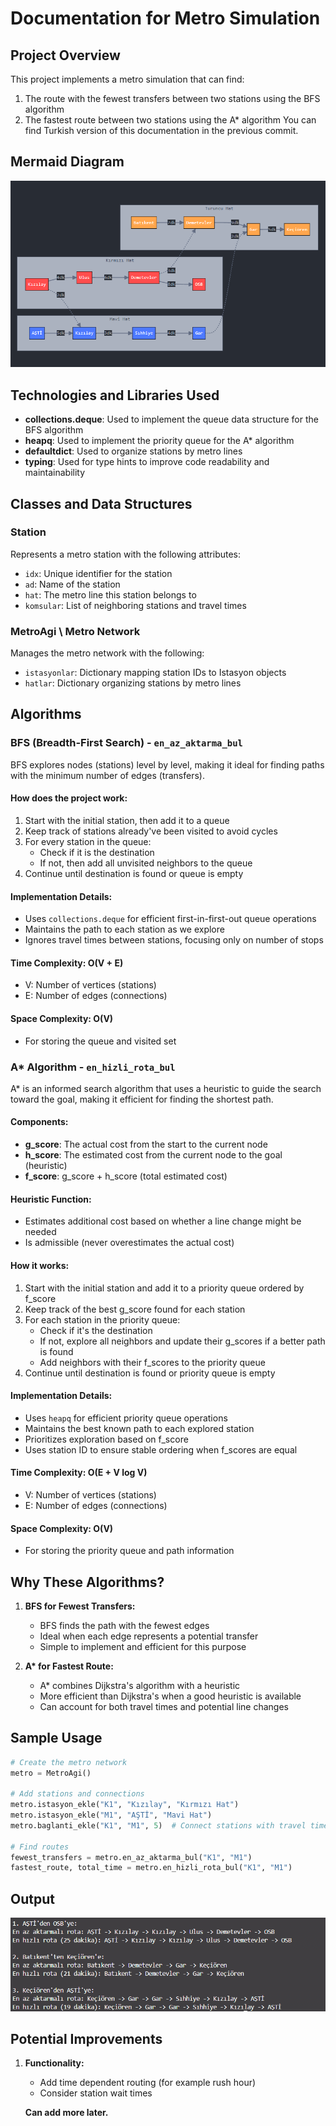 # Documentation for Metro Simulation

## Project Overview

This project implements a metro simulation that can find:

1. The route with the fewest transfers between two stations using the BFS algorithm
2. The fastest route between two stations using the A\* algorithm
   You can find Turkish version of this documentation in the previous commit.

## Mermaid Diagram

![Diagram](image.png)

## Technologies and Libraries Used

- **collections.deque**: Used to implement the queue data structure for the BFS algorithm
- **heapq**: Used to implement the priority queue for the A\* algorithm
- **defaultdict**: Used to organize stations by metro lines
- **typing**: Used for type hints to improve code readability and maintainability

## Classes and Data Structures

### Station

Represents a metro station with the following attributes:

- `idx`: Unique identifier for the station
- `ad`: Name of the station
- `hat`: The metro line this station belongs to
- `komsular`: List of neighboring stations and travel times

### MetroAgi \ Metro Network

Manages the metro network with the following:

- `istasyonlar`: Dictionary mapping station IDs to Istasyon objects
- `hatlar`: Dictionary organizing stations by metro lines

## Algorithms

### BFS (Breadth-First Search) - `en_az_aktarma_bul`

BFS explores nodes (stations) level by level, making it ideal for finding paths with the minimum number of edges (transfers).

#### How does the project work:

1. Start with the initial station, then add it to a queue
2. Keep track of stations already've been visited to avoid cycles
3. For every station in the queue:
   - Check if it is the destination
   - If not, then add all unvisited neighbors to the queue
4. Continue until destination is found or queue is empty

#### Implementation Details:

- Uses `collections.deque` for efficient first-in-first-out queue operations
- Maintains the path to each station as we explore
- Ignores travel times between stations, focusing only on number of stops

#### Time Complexity: O(V + E)

- V: Number of vertices (stations)
- E: Number of edges (connections)

#### Space Complexity: O(V)

- For storing the queue and visited set

### A\* Algorithm - `en_hizli_rota_bul`

A\* is an informed search algorithm that uses a heuristic to guide the search toward the goal, making it efficient for finding the shortest path.

#### Components:

- **g_score**: The actual cost from the start to the current node
- **h_score**: The estimated cost from the current node to the goal (heuristic)
- **f_score**: g_score + h_score (total estimated cost)

#### Heuristic Function:

- Estimates additional cost based on whether a line change might be needed
- Is admissible (never overestimates the actual cost)

#### How it works:

1. Start with the initial station and add it to a priority queue ordered by f_score
2. Keep track of the best g_score found for each station
3. For each station in the priority queue:
   - Check if it's the destination
   - If not, explore all neighbors and update their g_scores if a better path is found
   - Add neighbors with their f_scores to the priority queue
4. Continue until destination is found or priority queue is empty

#### Implementation Details:

- Uses `heapq` for efficient priority queue operations
- Maintains the best known path to each explored station
- Prioritizes exploration based on f_score
- Uses station ID to ensure stable ordering when f_scores are equal

#### Time Complexity: O(E + V log V)

- V: Number of vertices (stations)
- E: Number of edges (connections)

#### Space Complexity: O(V)

- For storing the priority queue and path information

## Why These Algorithms?

1. **BFS for Fewest Transfers:**

   - BFS finds the path with the fewest edges
   - Ideal when each edge represents a potential transfer
   - Simple to implement and efficient for this purpose

2. **A\* for Fastest Route:**
   - A\* combines Dijkstra's algorithm with a heuristic
   - More efficient than Dijkstra's when a good heuristic is available
   - Can account for both travel times and potential line changes

## Sample Usage

```python
# Create the metro network
metro = MetroAgi()

# Add stations and connections
metro.istasyon_ekle("K1", "Kızılay", "Kırmızı Hat")
metro.istasyon_ekle("M1", "AŞTİ", "Mavi Hat")
metro.baglanti_ekle("K1", "M1", 5)  # Connect stations with travel time

# Find routes
fewest_transfers = metro.en_az_aktarma_bul("K1", "M1")
fastest_route, total_time = metro.en_hizli_rota_bul("K1", "M1")
```

## Output

![alt text](image-1.png)

## Potential Improvements

1. **Functionality:**

   - Add time dependent routing (for example rush hour)
   - Consider station wait times

   **Can add more later.**

